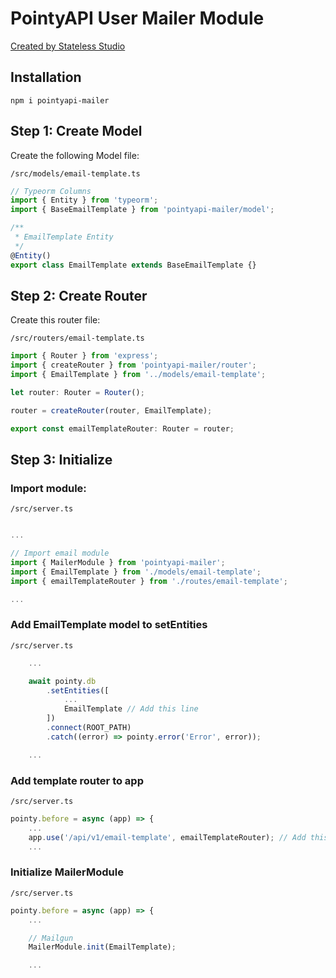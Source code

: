 # PointyAPI User Mailer Module

[Created by Stateless Studio](https://stateless.studio)

## Installation

`npm i pointyapi-mailer`

## Step 1: Create Model

Create the following Model file:

`/src/models/email-template.ts`
```typescript
// Typeorm Columns
import { Entity } from 'typeorm';
import { BaseEmailTemplate } from 'pointyapi-mailer/model';

/**
 * EmailTemplate Entity
 */
@Entity()
export class EmailTemplate extends BaseEmailTemplate {}

```

## Step 2: Create Router

Create this router file:

`/src/routers/email-template.ts`
```typescript
import { Router } from 'express';
import { createRouter } from 'pointyapi-mailer/router';
import { EmailTemplate } from '../models/email-template';

let router: Router = Router();

router = createRouter(router, EmailTemplate);

export const emailTemplateRouter: Router = router;
```

## Step 3: Initialize

### Import module:

`/src/server.ts`
```typescript

...

// Import email module
import { MailerModule } from 'pointyapi-mailer';
import { EmailTemplate } from './models/email-template';
import { emailTemplateRouter } from './routes/email-template';

...

```

### Add EmailTemplate model to setEntities

`/src/server.ts`
```typescript
	...

	await pointy.db
		.setEntities([
			...
			EmailTemplate // Add this line
		])
		.connect(ROOT_PATH)
		.catch((error) => pointy.error('Error', error));

	...

```

### Add template router to app

`/src/server.ts`
```typescript
pointy.before = async (app) => {
	...
	app.use('/api/v1/email-template', emailTemplateRouter); // Add this line
	...

```

### Initialize MailerModule
`/src/server.ts`
```typescript
pointy.before = async (app) => {
	...

	// Mailgun
	MailerModule.init(EmailTemplate);

	...
```